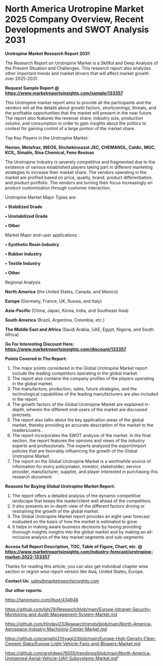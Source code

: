 # North America Urotropine Market 2025 Company Overview, Recent Developments and SWOT Analysis 2031

<strong>Urotropine Market Research Report 2031</strong>

The Research Report on Urotropine Market is a Skillful and Deep Analysis of the Present Situation and Challenges. This research report also analyzes other important trends and market drivers that will affect market growth over 2025-2031.

<strong>Request Sample Report @ <a href=https://www.marketreportsinsights.com/sample/133357>https://www.marketreportsinsights.com/sample/133357</a></strong>

This Urotropine market report aims to provide all the participants and the vendors will all the details about growth factors, shortcomings, threats, and the profitable opportunities that the market will present in the near future. The report also features the revenue share, industry size, production volume, and consumption in order to gain insights about the politics to contest for gaining control of a large portion of the market share.

Top Key Players in the Urotropine Market:

<strong>Hexion, Metafrax, INEOS, Shchekinoazot JSC, CHEMANOL, Caldic, MGC, KCIL, Simalin, Sina Chemical, Feno Resinas</strong>

The Urotropine Industry is severely competitive and fragmented due to the existence of various established players taking part in different marketing strategies to increase their market share. The vendors operating in the market are profiled based on price, quality, brand, product differentiation, and product portfolio. The vendors are turning their focus increasingly on product customization through customer interaction.

Urotropine Market Major Types are:

<strong>• Stabilized Grade

• Unstabilized Grade

• Other</strong>

Market Major end-user applications :

<strong>• Synthetic Resin Industry

• Rubber Industry

• Textile Industry

• Other</strong>

Regional Analysis

</u><strong><b>North America</b></strong> (the United States, Canada, and Mexico)

<strong><b>Europe </b></strong>(Germany, France, UK, Russia, and Italy)

<strong><b>Asia-Pacific</b></strong> (China, Japan, Korea, India, and Southeast Asia)

<strong><b>South America</b></strong> (Brazil, Argentina, Colombia, etc.)

<strong><b>The Middle East and Africa</b></strong> (Saudi Arabia, UAE, Egypt, Nigeria, and South Africa)

<strong>Go For Interesting Discount Here: <a href=https://www.marketreportsinsights.com/discount/133357>https://www.marketreportsinsights.com/discount/133357</a></strong>

<strong>Points Covered in The Report:</strong>
<ol>
  <li>The major points considered in the Global Urotropine Market report include the leading competitors operating in the global market.</li>
  <li>The report also contains the company profiles of the players operating in the global market.</li>
  <li>The manufacture, production, sales, future strategies, and the technological capabilities of the leading manufacturers are also included in the report.</li>
  <li>The growth factors of the Global Urotropine Market are explained in-depth, wherein the different end-users of the market are discussed precisely.</li>
  <li>The report also talks about the key application areas of the global market, thereby providing an accurate description of the market to the readers/users.</li>
  <li>The report incorporates the SWOT analysis of the market. In the final section, the report features the opinions and views of the industry experts and professionals. The experts analyzed the export/import policies that are favorably influencing the growth of the Global Urotropine Market.</li>
  <li>The report on the Global Urotropine Market is a worthwhile source of information for every policymaker, investor, stakeholder, service provider, manufacturer, supplier, and player interested in purchasing this research document.</li>
</ol>
<strong>Reasons for Buying Global Urotropine Market Report:</strong>

<ol>
  <li>The report offers a detailed analysis of the dynamic competitive landscape that keeps the reader/client well ahead of the competitors.</li>
  <li>It also presents an in-depth view of the different factors driving or restraining the growth of the global market.</li>
  <li>The Global Urotropine Market report provides an eight-year forecast evaluated on the basis of how the market is estimated to grow.</li>
  <li>It helps in making aware business decisions by having providing thorough insights insights into the global market and by making an all-inclusive analysis of the key market segments and sub-segments.</li>
</ol>
<strong>Access full Report Description, TOC, Table of Figure, Chart, etc. @ <a href=https://www.marketreportsinsights.com/industry-forecast/urotropine-market-2022-133357>https://www.marketreportsinsights.com/industry-forecast/urotropine-market-2022-133357</a></strong>


Thanks for reading this article; you can also get individual chapter wise section or region wise report version like Asia, United States, Europe.

<strong>Contact Us:</strong>
sales@marketreportsinsights.com

<strong>Our other reports:</strong>

<a href=https://tanomuno.com/illust/434948>https://tanomuno.com/illust/434948</a>

<a href=https://github.com/Ishi78/Research/blob/main/Europe-Intranet-Security-Monitoring-and-Audit-Management-System-Market.md>https://github.com/Ishi78/Research/blob/main/Europe-Intranet-Security-Monitoring-and-Audit-Management-System-Market.md</a>

<a href=https://github.com/Hindavi23/Researchtrends/blob/main/North-America-Aerospace-Industry-Machining-Center-Market.md>https://github.com/Hindavi23/Researchtrends/blob/main/North-America-Aerospace-Industry-Machining-Center-Market.md</a>

<a href=https://github.com/anjaliiii21/tyagii2/blob/main/Europe-High-Density-Fiber-Cement-Slabs/Europe-Light-Vehicle-Fans-and-Blowers-Market.md>https://github.com/anjaliiii21/tyagii2/blob/main/Europe-High-Density-Fiber-Cement-Slabs/Europe-Light-Vehicle-Fans-and-Blowers-Market.md</a>

<a href=https://github.com/arshdeep76555/trendingg/blob/main/North-America-Unmanned-Aerial-Vehicle-UAV-Subsystems-Market.md>https://github.com/arshdeep76555/trendingg/blob/main/North-America-Unmanned-Aerial-Vehicle-UAV-Subsystems-Market.md</a>"
